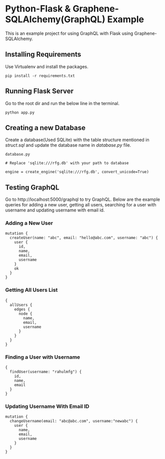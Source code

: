 # Python-Flask & Graphene-SQLAlchemy(GraphQL) Example
This is an example project for using GraphQL with Flask using Graphene-SQLAlchemy.

## Installing Requirements
Use Virtualenv and install the packages.
```
pip install -r requirements.txt
```
## Running Flask Server
Go to the root dir and run the below line in the terminal.
```
python app.py
```
## Creating a new Database
Create a database(Used SQLite) with the table structure mentioned in *struct.sql* and update the database name in *database.py* file.
```
database.py

# Replace 'sqlite:///rfg.db' with your path to database

engine = create_engine('sqlite:///rfg.db', convert_unicode=True)

```
## Testing GraphQL
Go to http://localhost:5000/graphql to try GraphQL. Below are the example queries for adding a new user, getting all users, searching for a user with username and updating username with email id.
### Adding a New User
```
mutation {
  createUser(name: "abc", email: "hello@abc.com", username: "abc") {
    user {
      id,
      name,
      email,
      username
    }
    ok
  }
}
```
### Getting All Users List
```
{
  allUsers {
    edges {
      node {
        name,
        email,
        username
      }
    }
  }
}
```
### Finding a User with Username
```
{
  findUser(username: "rahulmfg") {
    id,
    name,
    email
  }
}
```
### Updating Username With Email ID
```
mutation {
  changeUsername(email: "abc@abc.com", username:"newabc") {
    user {
      name,
      email,
      username
    }
  }
}
```
